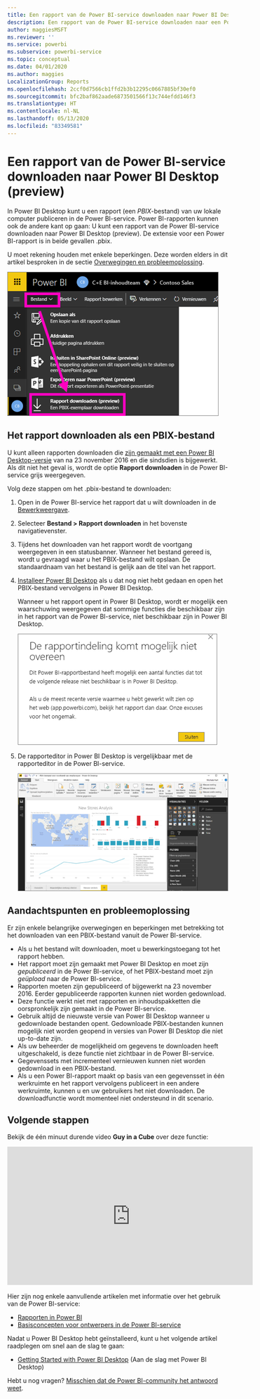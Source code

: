 ```yaml
---
title: Een rapport van de Power BI-service downloaden naar Power BI Desktop (preview)
description: Een rapport van de Power BI-service downloaden naar een Power BI Desktop-bestand
author: maggiesMSFT
ms.reviewer: ''
ms.service: powerbi
ms.subservice: powerbi-service
ms.topic: conceptual
ms.date: 04/01/2020
ms.author: maggies
LocalizationGroup: Reports
ms.openlocfilehash: 2ccf0d7566cb1ffd2b3b12295c0667885bf30ef0
ms.sourcegitcommit: bfc2baf862aade6873501566f13c744efdd146f3
ms.translationtype: HT
ms.contentlocale: nl-NL
ms.lasthandoff: 05/13/2020
ms.locfileid: "83349581"
---
```

# <a name="download-a-report-from-the-power-bi-service-to-power-bi-desktop-preview"></a>Een rapport van de Power BI-service downloaden naar Power BI Desktop (preview)
In Power BI Desktop kunt u een rapport (een *PBIX*-bestand) van uw lokale computer publiceren in de Power BI-service. Power BI-rapporten kunnen ook de andere kant op gaan: U kunt een rapport van de Power BI-service downloaden naar Power BI Desktop (preview). De extensie voor een Power BI-rapport is in beide gevallen .pbix.

U moet rekening houden met enkele beperkingen. Deze worden elders in dit artikel besproken in de sectie [Overwegingen en probleemoplossing](#considerations-and-troubleshooting).

![Vervolgkeuzelijst Bestand](media/service-export-to-pbix/power-bi-file-export.png)

## <a name="download-the-report-as-a-pbix-file"></a>Het rapport downloaden als een PBIX-bestand

U kunt alleen rapporten downloaden die [zijn gemaakt met een Power BI Desktop-versie](/learn/modules/publish-share-power-bi/2-publish-reports) van na 23 november 2016 en die sindsdien is bijgewerkt. Als dit niet het geval is, wordt de optie **Rapport downloaden** in de Power BI-service grijs weergegeven.

Volg deze stappen om het .pbix-bestand te downloaden:

1. Open in de Power BI-service het rapport dat u wilt downloaden in de [Bewerkweergave](https://docs.microsoft.com/power-bi/service-interact-with-a-report-in-editing-view).

2. Selecteer **Bestand > Rapport downloaden** in het bovenste navigatievenster.
   
3. Tijdens het downloaden van het rapport wordt de voortgang weergegeven in een statusbanner. Wanneer het bestand gereed is, wordt u gevraagd waar u het PBIX-bestand wilt opslaan. De standaardnaam van het bestand is gelijk aan de titel van het rapport.
   
4. [Installeer Power BI Desktop](../fundamentals/desktop-get-the-desktop.md) als u dat nog niet hebt gedaan en open het PBIX-bestand vervolgens in Power BI Desktop.
   
    Wanneer u het rapport opent in Power BI Desktop, wordt er mogelijk een waarschuwing weergegeven dat sommige functies die beschikbaar zijn in het rapport van de Power BI-service, niet beschikbaar zijn in Power BI Desktop.
   
    ![Waarschuwingsvenster](media/service-export-to-pbix/power-bi-export-to-pbix_2.png)

5. De rapporteditor in Power BI Desktop is vergelijkbaar met de rapporteditor in de Power BI-service.  
   
    ![De rapporteditor van Power BI Desktop](media/service-export-to-pbix/power-bi-desktop.png)

## <a name="considerations-and-troubleshooting"></a>Aandachtspunten en probleemoplossing
Er zijn enkele belangrijke overwegingen en beperkingen met betrekking tot het downloaden van een PBIX-bestand vanuit de Power BI-service.

* Als u het bestand wilt downloaden, moet u bewerkingstoegang tot het rapport hebben.
* Het rapport moet zijn gemaakt met Power BI Desktop en moet zijn *gepubliceerd* in de Power BI-service, of het PBIX-bestand moet zijn *geüpload* naar de Power BI-service.
* Rapporten moeten zijn gepubliceerd of bijgewerkt na 23 november 2016. Eerder gepubliceerde rapporten kunnen niet worden gedownload.
* Deze functie werkt niet met rapporten en inhoudspakketten die oorspronkelijk zijn gemaakt in de Power BI-service.
* Gebruik altijd de nieuwste versie van Power BI Desktop wanneer u gedownloade bestanden opent. Gedownloade PBIX-bestanden kunnen mogelijk niet worden geopend in versies van Power BI Desktop die niet up-to-date zijn.
* Als uw beheerder de mogelijkheid om gegevens te downloaden heeft uitgeschakeld, is deze functie niet zichtbaar in de Power BI-service.
* Gegevenssets met incrementeel vernieuwen kunnen niet worden gedownload in een PBIX-bestand.
* Als u een Power BI-rapport maakt op basis van een gegevensset in één werkruimte en het rapport vervolgens publiceert in een andere werkruimte, kunnen u en uw gebruikers het niet downloaden. De downloadfunctie wordt momenteel niet ondersteund in dit scenario.

## <a name="next-steps"></a>Volgende stappen
Bekijk de één minuut durende video **Guy in a Cube** over deze functie:

<iframe width="560" height="315" src="https://www.youtube.com/embed/ymWqU5jiUl0" frameborder="0" allowfullscreen></iframe>

Hier zijn nog enkele aanvullende artikelen met informatie over het gebruik van de Power BI-service:

* [Rapporten in Power BI](../consumer/end-user-reports.md)
* [Basisconcepten voor ontwerpers in de Power BI-service](../fundamentals/service-basic-concepts.md)

Nadat u Power BI Desktop hebt geïnstalleerd, kunt u het volgende artikel raadplegen om snel aan de slag te gaan:

* [Getting Started with Power BI Desktop](../fundamentals/desktop-getting-started.md) (Aan de slag met Power BI Desktop)

Hebt u nog vragen? [Misschien dat de Power BI-community het antwoord weet](https://community.powerbi.com/).
